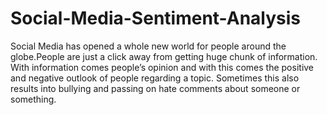 # Social-Media-Sentiment-Analysis

Social Media has opened a whole new world for people around the globe.People are just a click away from getting huge chunk of information. With information comes people’s opinion and with this comes the positive and negative outlook of people regarding a topic. Sometimes this also results into bullying and passing on hate comments about someone or something.

